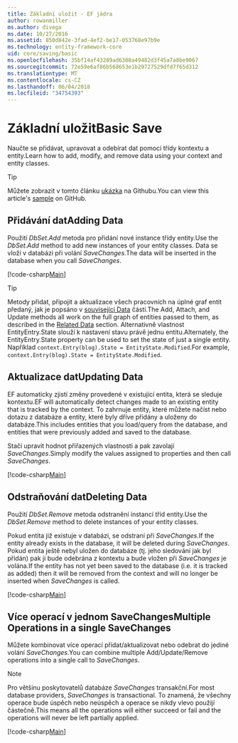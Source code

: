 ```yaml
---
title: Základní uložit - EF jádra
author: rowanmiller
ms.author: divega
ms.date: 10/27/2016
ms.assetid: 850d842e-3fad-4ef2-be17-053768e97b9e
ms.technology: entity-framework-core
uid: core/saving/basic
ms.openlocfilehash: 35bf14af43289ad6308a49482d3f45a7a8be9067
ms.sourcegitcommit: 72e59e6af86b568653e1b29727529dfd7f65d312
ms.translationtype: MT
ms.contentlocale: cs-CZ
ms.lasthandoff: 06/04/2018
ms.locfileid: "34754393"
---
```

# <a name="basic-save"></a><span data-ttu-id="87c97-102">Základní uložit</span><span class="sxs-lookup"><span data-stu-id="87c97-102">Basic Save</span></span>

<span data-ttu-id="87c97-103">Naučte se přidávat, upravovat a odebírat dat pomocí třídy kontextu a entity.</span><span class="sxs-lookup"><span data-stu-id="87c97-103">Learn how to add, modify, and remove data using your context and entity classes.</span></span>

> [!TIP]  
> <span data-ttu-id="87c97-104">Můžete zobrazit v tomto článku [ukázka](https://github.com/aspnet/EntityFramework.Docs/tree/master/samples/core/Saving/Saving/Basics/) na Githubu.</span><span class="sxs-lookup"><span data-stu-id="87c97-104">You can view this article's [sample](https://github.com/aspnet/EntityFramework.Docs/tree/master/samples/core/Saving/Saving/Basics/) on GitHub.</span></span>

## <a name="adding-data"></a><span data-ttu-id="87c97-105">Přidávání dat</span><span class="sxs-lookup"><span data-stu-id="87c97-105">Adding Data</span></span>

<span data-ttu-id="87c97-106">Použití *DbSet.Add* metoda pro přidání nové instance třídy entity.</span><span class="sxs-lookup"><span data-stu-id="87c97-106">Use the *DbSet.Add* method to add new instances of your entity classes.</span></span> <span data-ttu-id="87c97-107">Data se vloží v databázi při volání *SaveChanges*.</span><span class="sxs-lookup"><span data-stu-id="87c97-107">The data will be inserted in the database when you call *SaveChanges*.</span></span>

[!code-csharp[Main](../../../samples/core/Saving/Saving/Basics/Sample.cs#Add)]

> [!TIP]  
> <span data-ttu-id="87c97-108">Metody přidat, připojit a aktualizace všech pracovních na úplné graf entit předaný, jak je popsáno v [související Data](related-data.md) části.</span><span class="sxs-lookup"><span data-stu-id="87c97-108">The Add, Attach, and Update methods all work on the full graph of entities passed to them, as described in the [Related Data](related-data.md) section.</span></span> <span data-ttu-id="87c97-109">Alternativně vlastnost EntityEntry.State slouží k nastavení stavu právě jednu entitu.</span><span class="sxs-lookup"><span data-stu-id="87c97-109">Alternately, the EntityEntry.State property can be used to set the state of just a single entity.</span></span> <span data-ttu-id="87c97-110">Například `context.Entry(blog).State = EntityState.Modified`.</span><span class="sxs-lookup"><span data-stu-id="87c97-110">For example, `context.Entry(blog).State = EntityState.Modified`.</span></span>

## <a name="updating-data"></a><span data-ttu-id="87c97-111">Aktualizace dat</span><span class="sxs-lookup"><span data-stu-id="87c97-111">Updating Data</span></span>

<span data-ttu-id="87c97-112">EF automaticky zjistí změny provedené v existující entita, která se sleduje kontextu.</span><span class="sxs-lookup"><span data-stu-id="87c97-112">EF will automatically detect changes made to an existing entity that is tracked by the context.</span></span> <span data-ttu-id="87c97-113">To zahrnuje entity, které můžete načíst nebo dotazu z databáze a entity, které byly dříve přidány a uloženy do databáze.</span><span class="sxs-lookup"><span data-stu-id="87c97-113">This includes entities that you load/query from the database, and entities that were previously added and saved to the database.</span></span>

<span data-ttu-id="87c97-114">Stačí upravit hodnot přiřazených vlastnosti a pak zavolají *SaveChanges*.</span><span class="sxs-lookup"><span data-stu-id="87c97-114">Simply modify the values assigned to properties and then call *SaveChanges*.</span></span>

[!code-csharp[Main](../../../samples/core/Saving/Saving/Basics/Sample.cs#Update)]

## <a name="deleting-data"></a><span data-ttu-id="87c97-115">Odstraňování dat</span><span class="sxs-lookup"><span data-stu-id="87c97-115">Deleting Data</span></span>

<span data-ttu-id="87c97-116">Použití *DbSet.Remove* metoda odstranění instancí tříd entity.</span><span class="sxs-lookup"><span data-stu-id="87c97-116">Use the *DbSet.Remove* method to delete instances of your entity classes.</span></span>

<span data-ttu-id="87c97-117">Pokud entita již existuje v databázi, se odstraní při *SaveChanges*.</span><span class="sxs-lookup"><span data-stu-id="87c97-117">If the entity already exists in the database, it will be deleted during *SaveChanges*.</span></span> <span data-ttu-id="87c97-118">Pokud entita ještě nebyl uložen do databáze (tj. jeho sledování jak byl přidán) pak ji bude odebrána z kontextu a bude vložen při *SaveChanges* je volána.</span><span class="sxs-lookup"><span data-stu-id="87c97-118">If the entity has not yet been saved to the database (i.e. it is tracked as added) then it will be removed from the context and will no longer be inserted when *SaveChanges* is called.</span></span>

[!code-csharp[Main](../../../samples/core/Saving/Saving/Basics/Sample.cs#Remove)]

## <a name="multiple-operations-in-a-single-savechanges"></a><span data-ttu-id="87c97-119">Více operací v jednom SaveChanges</span><span class="sxs-lookup"><span data-stu-id="87c97-119">Multiple Operations in a single SaveChanges</span></span>

<span data-ttu-id="87c97-120">Můžete kombinovat více operací přidat/aktualizovat nebo odebrat do jediné volání *SaveChanges*.</span><span class="sxs-lookup"><span data-stu-id="87c97-120">You can combine multiple Add/Update/Remove operations into a single call to *SaveChanges*.</span></span>

> [!NOTE]  
> <span data-ttu-id="87c97-121">Pro většinu poskytovatelů databáze *SaveChanges* transakční.</span><span class="sxs-lookup"><span data-stu-id="87c97-121">For most database providers, *SaveChanges* is transactional.</span></span> <span data-ttu-id="87c97-122">To znamená, že všechny operace bude úspěch nebo neúspěch a operace se nikdy vlevo použijí částečně.</span><span class="sxs-lookup"><span data-stu-id="87c97-122">This means  all the operations will either succeed or fail and the operations will never be left partially applied.</span></span>

[!code-csharp[Main](../../../samples/core/Saving/Saving/Basics/Sample.cs#MultipleOperations)]
